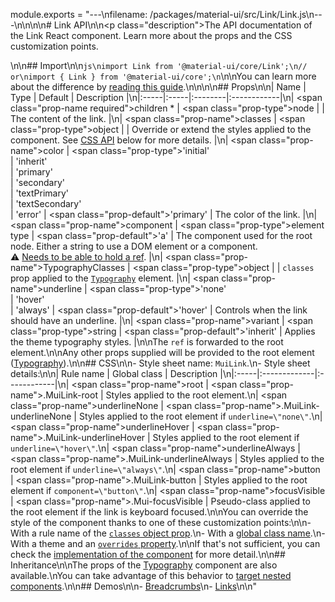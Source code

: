 module.exports = "---\nfilename: /packages/material-ui/src/Link/Link.js\n---\n\n<!--- This documentation is automatically generated, do not try to edit it. -->\n\n# Link API\n\n<p class=\"description\">The API documentation of the Link React component. Learn more about the props and the CSS customization points.</p>\n\n## Import\n\n```js\nimport Link from '@material-ui/core/Link';\n// or\nimport { Link } from '@material-ui/core';\n```\n\nYou can learn more about the difference by [reading this guide](/guides/minimizing-bundle-size/).\n\n\n\n## Props\n\n| Name | Type | Default | Description |\n|:-----|:-----|:--------|:------------|\n| <span class=\"prop-name required\">children&nbsp;*</span> | <span class=\"prop-type\">node</span> |  | The content of the link. |\n| <span class=\"prop-name\">classes</span> | <span class=\"prop-type\">object</span> |  | Override or extend the styles applied to the component. See [CSS API](#css) below for more details. |\n| <span class=\"prop-name\">color</span> | <span class=\"prop-type\">'initial'<br>&#124;&nbsp;'inherit'<br>&#124;&nbsp;'primary'<br>&#124;&nbsp;'secondary'<br>&#124;&nbsp;'textPrimary'<br>&#124;&nbsp;'textSecondary'<br>&#124;&nbsp;'error'</span> | <span class=\"prop-default\">'primary'</span> | The color of the link. |\n| <span class=\"prop-name\">component</span> | <span class=\"prop-type\">element type</span> | <span class=\"prop-default\">'a'</span> | The component used for the root node. Either a string to use a DOM element or a component.<br>⚠️ [Needs to be able to hold a ref](/guides/composition/#caveat-with-refs). |\n| <span class=\"prop-name\">TypographyClasses</span> | <span class=\"prop-type\">object</span> |  | `classes` prop applied to the [`Typography`](/api/typography/) element. |\n| <span class=\"prop-name\">underline</span> | <span class=\"prop-type\">'none'<br>&#124;&nbsp;'hover'<br>&#124;&nbsp;'always'</span> | <span class=\"prop-default\">'hover'</span> | Controls when the link should have an underline. |\n| <span class=\"prop-name\">variant</span> | <span class=\"prop-type\">string</span> | <span class=\"prop-default\">'inherit'</span> | Applies the theme typography styles. |\n\nThe `ref` is forwarded to the root element.\n\nAny other props supplied will be provided to the root element ([Typography](/api/typography/)).\n\n## CSS\n\n- Style sheet name: `MuiLink`.\n- Style sheet details:\n\n| Rule name | Global class | Description |\n|:-----|:-------------|:------------|\n| <span class=\"prop-name\">root</span> | <span class=\"prop-name\">.MuiLink-root</span> | Styles applied to the root element.\n| <span class=\"prop-name\">underlineNone</span> | <span class=\"prop-name\">.MuiLink-underlineNone</span> | Styles applied to the root element if `underline=\"none\"`.\n| <span class=\"prop-name\">underlineHover</span> | <span class=\"prop-name\">.MuiLink-underlineHover</span> | Styles applied to the root element if `underline=\"hover\"`.\n| <span class=\"prop-name\">underlineAlways</span> | <span class=\"prop-name\">.MuiLink-underlineAlways</span> | Styles applied to the root element if `underline=\"always\"`.\n| <span class=\"prop-name\">button</span> | <span class=\"prop-name\">.MuiLink-button</span> | Styles applied to the root element if `component=\"button\"`.\n| <span class=\"prop-name\">focusVisible</span> | <span class=\"prop-name\">.Mui-focusVisible</span> | Pseudo-class applied to the root element if the link is keyboard focused.\n\nYou can override the style of the component thanks to one of these customization points:\n\n- With a rule name of the [`classes` object prop](/customization/components/#overriding-styles-with-classes).\n- With a [global class name](/customization/components/#overriding-styles-with-global-class-names).\n- With a theme and an [`overrides` property](/customization/globals/#css).\n\nIf that's not sufficient, you can check the [implementation of the component](https://github.com/Foso/material-ui/blob/master/packages/material-ui/src/Link/Link.js) for more detail.\n\n## Inheritance\n\nThe props of the [Typography](/api/typography/) component are also available.\nYou can take advantage of this behavior to [target nested components](/guides/api/#spread).\n\n## Demos\n\n- [Breadcrumbs](/components/breadcrumbs/)\n- [Links](/components/links/)\n\n"